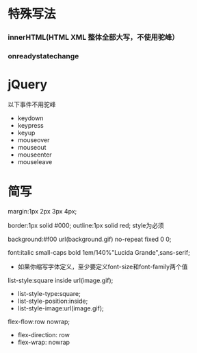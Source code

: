 # 特殊写法
### innerHTML(HTML XML 整体全部大写，不使用驼峰）
### onreadystatechange

# jQuery
以下事件不用驼峰
- keydown
- keypress
- keyup
- mouseover
- mouseout
- mouseenter
- mouseleave

# 简写
margin:1px 2px 3px 4px;

border:1px solid #000;
outline:1px solid red;
style为必须

background:#f00 url(background.gif) no-repeat fixed 0 0;

font:italic small-caps bold 1em/140%"Lucida Grande",sans-serif;
- 如果你缩写字体定义，至少要定义font-size和font-family两个值

list-style:square inside url(image.gif);
- list-style-type:square;
- list-style-position:inside;
- list-style-image:url(image.gif);

flex-flow:row nowrap;
- flex-direction: row
- flex-wrap: nowrap
